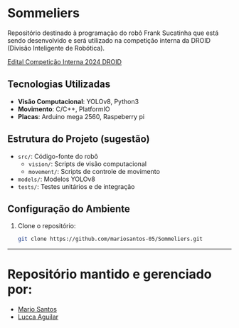 # Sommeliers

Repositório destinado à programação do robô Frank Sucatinha que está sendo desenvolvido e será utilizado na competição interna da DROID (Divisão Inteligente de Robótica).

[Edital Competição Interna 2024 DROID](https://github.com/user-attachments/files/16090499/Edital_Competicao_Interna_2024___DROID__.pdf)


## Tecnologias Utilizadas

- **Visão Computacional**: YOLOv8, Python3
- **Movimento**: C/C++, PlatformIO
- **Placas**: Arduino mega 2560, Raspeberry pi

## Estrutura do Projeto (sugestão)

- `src/`: Código-fonte do robô
  - `vision/`: Scripts de visão computacional
  - `movement/`: Scripts de controle de movimento
- `models/`: Modelos YOLOv8
- `tests/`: Testes unitários e de integração

## Configuração do Ambiente

1. Clone o repositório:
   ```bash
   git clone https://github.com/mariosantos-05/Sommeliers.git

---

# Repositório mantido e gerenciado por:
- [Mario Santos](https://github.com/mariosantos-05)
- [Lucca Aguilar](https://github.com/lucca-aguilar)
